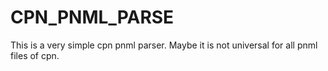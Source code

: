 # CPN_PNML_PARSE
This is a very simple cpn pnml parser. 
Maybe it is not universal for all pnml files of cpn.
